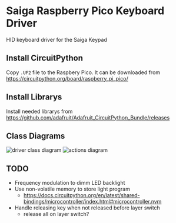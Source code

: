 # Saiga Raspberry Pico Keyboard Driver

HID keyboard driver for the Saiga Keypad

## Install CircuitPython
Copy `.UF2` file to the Raspbery Pico. It can be downloaded from https://circuitpython.org/board/raspberry_pi_pico/

## Install Librarys
Install needed librarys from https://github.com/adafruit/Adafruit_CircuitPython_Bundle/releases

## Class Diagrams
![driver class diagram](http://www.plantuml.com/plantuml/proxy?src=https://raw.githubusercontent.com/tonic2s/saiga/main/keypad/docs/driver.puml)
![actions diagram](http://www.plantuml.com/plantuml/proxy?src=https://raw.githubusercontent.com/tonic2s/saiga/main/keypad/docs/actions.puml)

## TODO
- Frequency modulation to dimm LED backlight
- Use non-volatile memory to store light program
    - https://docs.circuitpython.org/en/latest/shared-bindings/microcontroller/index.html#microcontroller.nvm
- Handle releasing key when not released before layer switch
    - release all on layer switch?
